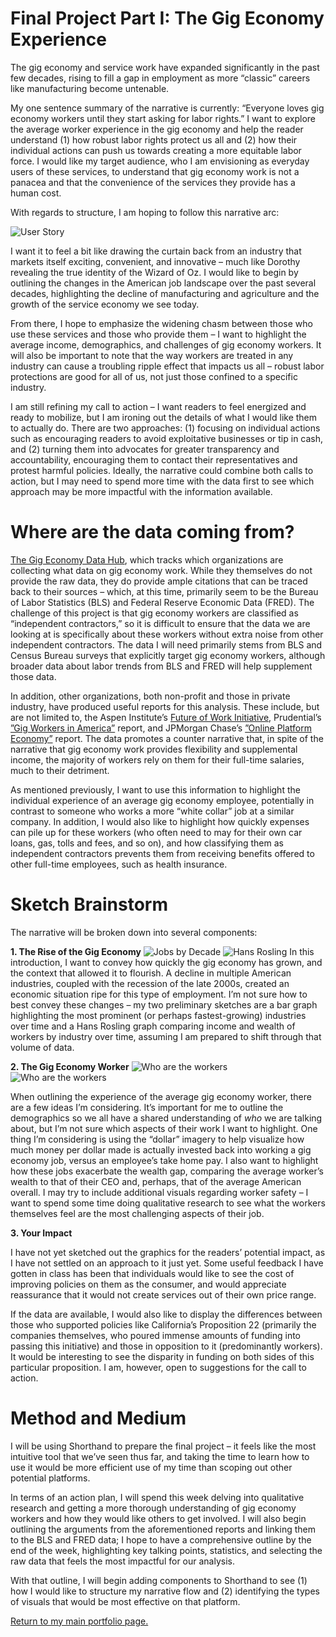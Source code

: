 # Final Project Part I: The Gig Economy Experience 

The gig economy and service work have expanded significantly in the past few decades, rising to fill a gap in employment as more “classic” careers like manufacturing become untenable. 

My one sentence summary of the narrative is currently: “Everyone loves gig economy workers until they start asking for labor rights.” I want to explore the average worker experience in the gig economy and help the reader understand (1) how robust labor rights protect us all and (2) how their individual actions can push us towards creating a more equitable labor force. I would like my target audience, who I am envisioning as everyday users of these services, to understand that gig economy work is not a panacea and that the convenience of the services they provide has a human cost. 
</break>

With regards to structure, I am hoping to follow this narrative arc: 

<img src="https://user-images.githubusercontent.com/73854211/109431522-160edd80-79d5-11eb-949a-8b695ed51817.png" alt="User Story">

I want it to feel a bit like drawing the curtain back from an industry that markets itself exciting, convenient, and innovative – much like Dorothy revealing the true identity of the Wizard of Oz. I would like to begin by outlining the changes in the American job landscape over the past several decades, highlighting the decline of manufacturing and agriculture and the growth of the service economy we see today. 

From there, I hope to emphasize the widening chasm between those who use these services and those who provide them – I want to highlight the average income, demographics, and challenges of gig economy workers. It will also be important to note that the way workers are treated in any industry can cause a troubling ripple effect that impacts us all – robust labor protections are good for all of us, not just those confined to a specific industry. 

I am still refining my call to action –  I want readers to feel energized and ready to mobilize, but I am ironing out the details of what I would like them to actually do. There are two approaches: (1) focusing on individual actions such as encouraging readers to avoid exploitative businesses or tip in cash, and (2) turning them into advocates for greater transparency and accountability, encouraging them to contact their representatives and protest harmful policies. Ideally, the narrative could combine both calls to action, but I may need to spend more time with the data first to see which approach may be more impactful with the information available. 

# Where are the data coming from? 
<a href=”https://www.gigeconomydata.org”/>The Gig Economy Data Hub</a>, which tracks which organizations are collecting what data on gig economy work. While they themselves do not provide the raw data, they do provide ample citations that can be traced back to their sources – which, at this time, primarily seem to be the Bureau of Labor Statistics (BLS) and Federal Reserve Economic Data (FRED). The challenge of this project is that gig economy workers are classified as “independent contractors,” so it is difficult to ensure that the data we are looking at is specifically about these workers without extra noise from other independent contractors. The data I will need primarily stems from BLS and Census Bureau surveys that explicitly target gig economy workers, although broader data about labor trends from BLS and FRED will help supplement those data. 

In addition, other organizations, both non-profit and those in private industry, have produced useful reports for this analysis. These include, but are not limited to, the Aspen Institute’s <a href="https://www.aspeninstitute.org/programs/future-of-work/">Future of Work Initiative</a>, Prudential’s <a href="https://www.prudential.com/media/managed/documents/rp/Gig_Economy_Whitepaper.pdf">”Gig Workers in America”</a> report, and JPMorgan Chase’s <a href="https://www.jpmorganchase.com/institute/research/labor-markets/report-ope-2018.htm">”Online Platform Economy”</a> report. The data promotes a counter narrative that, in spite of the narrative that gig economy work provides flexibility and supplemental income, the majority of workers rely on them for their full-time salaries, much to their detriment. 

As mentioned previously, I want to use this information to highlight the individual experience of an average gig economy employee, potentially in contrast to someone who works a more “white collar” job at a similar company. In addition, I would also like to highlight how quickly expenses can pile up for these workers (who often need to may for their own car loans, gas, tolls and fees, and so on), and how classifying them as independent contractors prevents them from receiving benefits offered to other full-time employees, such as health insurance. 

# Sketch Brainstorm 
The narrative will be broken down into several components: 

<b>1. The Rise of the Gig Economy</b>
<img src="https://user-images.githubusercontent.com/73854211/109431526-16a77400-79d5-11eb-94e5-17846024a063.png" alt="Jobs by Decade">
<img src="https://user-images.githubusercontent.com/73854211/109431525-160edd80-79d5-11eb-9b5d-e4aca1b16a5d.png" alt="Hans Rosling">
In this introduction, I want to convey how quickly the gig economy has grown, and the context that allowed it to flourish. A decline in multiple American industries, coupled with the recession of the late 2000s, created an economic situation ripe for this type of employment. I’m not sure how to best convey these changes – my two preliminary sketches are a bar graph highlighting the most prominent (or perhaps fastest-growing) industries over time and a Hans Rosling graph comparing income and wealth of workers by industry over time, assuming I am prepared to shift through that volume of data. 

<b>2. The Gig Economy Worker</b>
<img src="https://user-images.githubusercontent.com/73854211/109431524-160edd80-79d5-11eb-8c88-c70915cb96be.png" alt="Who are the workers">
<img src="https://user-images.githubusercontent.com/73854211/109431523-160edd80-79d5-11eb-96f3-786365c2ee7e.png" alt="Who are the workers">

When outlining the experience of the average gig economy worker, there are a few ideas I’m considering. It’s important for me to outline the demographics so we all have a shared understanding of <i>who</i> we are talking about, but I’m not sure which aspects of their work I want to highlight. One thing I’m considering is using the “dollar” imagery to help visualize how much money per dollar made is actually invested back into working a gig economy job, versus an employee’s take home pay. I also want to highlight how these jobs exacerbate the wealth gap, comparing the average worker’s wealth to that of their CEO and, perhaps, that of the average American overall. I may try to include additional visuals regarding worker safety – I want to spend some time doing qualitative research to see what the workers themselves feel are the most challenging aspects of their job. 

<b>3. Your Impact </b>

I have not yet sketched out the graphics for the readers’ potential impact, as I have not settled on an approach to it just yet. Some useful feedback I have gotten in class has been that individuals would like to see the cost of improving policies on them as the consumer, and would appreciate reassurance that it would not create services out of their own price range. 

If the data are available, I would also like to display the differences between those who supported policies like California’s Proposition 22 (primarily the companies themselves, who poured immense amounts of funding into passing this initiative) and those in opposition to it (predominantly workers). It would be interesting to see the disparity in funding on both sides of this particular proposition. I am, however, open to suggestions for the call to action. 

# Method and Medium 
I will be using Shorthand to prepare the final project – it feels like the most intuitive tool that we’ve seen thus far, and taking the time to learn how to use it would be more efficient use of my time than scoping out other potential platforms. 

In terms of an action plan, I will spend this week delving into qualitative research and getting a more thorough understanding of gig economy workers and how they would like others to get involved. I will also begin outlining the arguments from the aforementioned reports and linking them to the BLS and FRED data; I hope to have a comprehensive outline by the end of the week, highlighting key talking points, statistics, and selecting the raw data that feels the most impactful for our analysis. 

With that outline, I will begin adding components to Shorthand to see (1) how I would like to structure my narrative flow and (2) identifying the types of visuals that would be most effective on that platform. 

<a href="https://nannunz.github.io/annunziata-portfolio">Return to my main portfolio page.</a>
